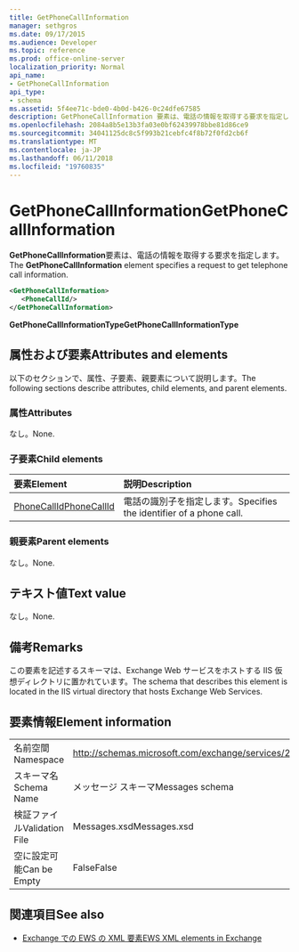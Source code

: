 ```yaml
---
title: GetPhoneCallInformation
manager: sethgros
ms.date: 09/17/2015
ms.audience: Developer
ms.topic: reference
ms.prod: office-online-server
localization_priority: Normal
api_name:
- GetPhoneCallInformation
api_type:
- schema
ms.assetid: 5f4ee71c-bde0-4b0d-b426-0c24dfe67585
description: GetPhoneCallInformation 要素は、電話の情報を取得する要求を指定します。
ms.openlocfilehash: 2084a8b5e13b3fa03e0bf62439978bbe81d86ce9
ms.sourcegitcommit: 34041125dc8c5f993b21cebfc4f8b72f0fd2cb6f
ms.translationtype: MT
ms.contentlocale: ja-JP
ms.lasthandoff: 06/11/2018
ms.locfileid: "19760835"
---
```

# <a name="getphonecallinformation"></a><span data-ttu-id="1fdbd-103">GetPhoneCallInformation</span><span class="sxs-lookup"><span data-stu-id="1fdbd-103">GetPhoneCallInformation</span></span>

<span data-ttu-id="1fdbd-104">**GetPhoneCallInformation**要素は、電話の情報を取得する要求を指定します。</span><span class="sxs-lookup"><span data-stu-id="1fdbd-104">The **GetPhoneCallInformation** element specifies a request to get telephone call information.</span></span> 
  
```xml
<GetPhoneCallInformation>
   <PhoneCallId/>
</GetPhoneCallInformation>
```

 <span data-ttu-id="1fdbd-105">**GetPhoneCallInformationType**</span><span class="sxs-lookup"><span data-stu-id="1fdbd-105">**GetPhoneCallInformationType**</span></span>
## <a name="attributes-and-elements"></a><span data-ttu-id="1fdbd-106">属性および要素</span><span class="sxs-lookup"><span data-stu-id="1fdbd-106">Attributes and elements</span></span>

<span data-ttu-id="1fdbd-107">以下のセクションで、属性、子要素、親要素について説明します。</span><span class="sxs-lookup"><span data-stu-id="1fdbd-107">The following sections describe attributes, child elements, and parent elements.</span></span>
  
### <a name="attributes"></a><span data-ttu-id="1fdbd-108">属性</span><span class="sxs-lookup"><span data-stu-id="1fdbd-108">Attributes</span></span>

<span data-ttu-id="1fdbd-109">なし。</span><span class="sxs-lookup"><span data-stu-id="1fdbd-109">None.</span></span>
  
### <a name="child-elements"></a><span data-ttu-id="1fdbd-110">子要素</span><span class="sxs-lookup"><span data-stu-id="1fdbd-110">Child elements</span></span>

|<span data-ttu-id="1fdbd-111">**要素**</span><span class="sxs-lookup"><span data-stu-id="1fdbd-111">**Element**</span></span>|<span data-ttu-id="1fdbd-112">**説明**</span><span class="sxs-lookup"><span data-stu-id="1fdbd-112">**Description**</span></span>|
|:-----|:-----|
|[<span data-ttu-id="1fdbd-113">PhoneCallId</span><span class="sxs-lookup"><span data-stu-id="1fdbd-113">PhoneCallId</span></span>](phonecallid.md) <br/> |<span data-ttu-id="1fdbd-114">電話の識別子を指定します。</span><span class="sxs-lookup"><span data-stu-id="1fdbd-114">Specifies the identifier of a phone call.</span></span>  <br/> |
   
### <a name="parent-elements"></a><span data-ttu-id="1fdbd-115">親要素</span><span class="sxs-lookup"><span data-stu-id="1fdbd-115">Parent elements</span></span>

<span data-ttu-id="1fdbd-116">なし。</span><span class="sxs-lookup"><span data-stu-id="1fdbd-116">None.</span></span>
  
## <a name="text-value"></a><span data-ttu-id="1fdbd-117">テキスト値</span><span class="sxs-lookup"><span data-stu-id="1fdbd-117">Text value</span></span>

<span data-ttu-id="1fdbd-118">なし。</span><span class="sxs-lookup"><span data-stu-id="1fdbd-118">None.</span></span>
  
## <a name="remarks"></a><span data-ttu-id="1fdbd-119">備考</span><span class="sxs-lookup"><span data-stu-id="1fdbd-119">Remarks</span></span>

<span data-ttu-id="1fdbd-120">この要素を記述するスキーマは、Exchange Web サービスをホストする IIS 仮想ディレクトリに置かれています。</span><span class="sxs-lookup"><span data-stu-id="1fdbd-120">The schema that describes this element is located in the IIS virtual directory that hosts Exchange Web Services.</span></span>
  
## <a name="element-information"></a><span data-ttu-id="1fdbd-121">要素情報</span><span class="sxs-lookup"><span data-stu-id="1fdbd-121">Element information</span></span>

|||
|:-----|:-----|
|<span data-ttu-id="1fdbd-122">名前空間</span><span class="sxs-lookup"><span data-stu-id="1fdbd-122">Namespace</span></span>  <br/> |http://schemas.microsoft.com/exchange/services/2006/messages  <br/> |
|<span data-ttu-id="1fdbd-123">スキーマ名</span><span class="sxs-lookup"><span data-stu-id="1fdbd-123">Schema Name</span></span>  <br/> |<span data-ttu-id="1fdbd-124">メッセージ スキーマ</span><span class="sxs-lookup"><span data-stu-id="1fdbd-124">Messages schema</span></span>  <br/> |
|<span data-ttu-id="1fdbd-125">検証ファイル</span><span class="sxs-lookup"><span data-stu-id="1fdbd-125">Validation File</span></span>  <br/> |<span data-ttu-id="1fdbd-126">Messages.xsd</span><span class="sxs-lookup"><span data-stu-id="1fdbd-126">Messages.xsd</span></span>  <br/> |
|<span data-ttu-id="1fdbd-127">空に設定可能</span><span class="sxs-lookup"><span data-stu-id="1fdbd-127">Can be Empty</span></span>  <br/> |<span data-ttu-id="1fdbd-128">False</span><span class="sxs-lookup"><span data-stu-id="1fdbd-128">False</span></span>  <br/> |
   
## <a name="see-also"></a><span data-ttu-id="1fdbd-129">関連項目</span><span class="sxs-lookup"><span data-stu-id="1fdbd-129">See also</span></span>



- [<span data-ttu-id="1fdbd-130">Exchange での EWS の XML 要素</span><span class="sxs-lookup"><span data-stu-id="1fdbd-130">EWS XML elements in Exchange</span></span>](ews-xml-elements-in-exchange.md)


